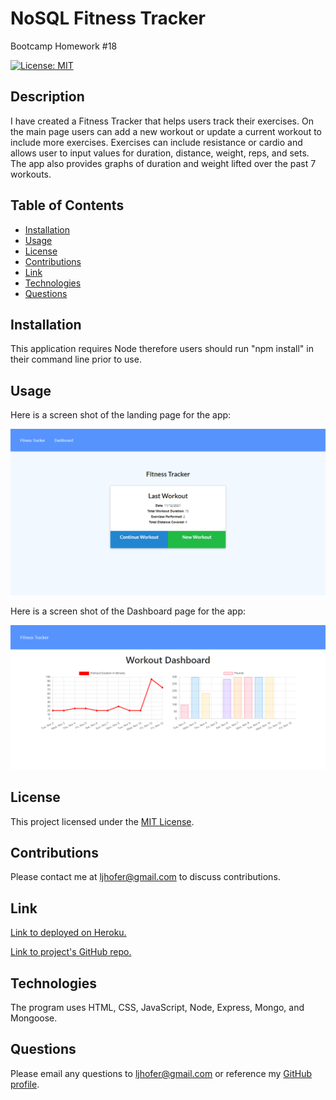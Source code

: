 # NoSQL Fitness Tracker
Bootcamp Homework #18

[![License: MIT](https://img.shields.io/badge/License-MIT-yellow.svg)](https://opensource.org/licenses/MIT)


## Description 
I have created a Fitness Tracker that helps users track their exercises. On the main page users can add a new workout or update a current workout to include more exercises. Exercises can include resistance or cardio and allows user to input values for duration, distance, weight, reps, and sets. The app also provides graphs of duration and weight lifted over the past 7 workouts. 
    
## Table of Contents

- [Installation](#installation)
- [Usage](#usage)
- [License](#license)
- [Contributions](#contributions)
- [Link](#link) 
- [Technologies](#technologies)
- [Questions](#questions)

## Installation
This application requires Node therefore users should run "npm install" in their command line prior to use. 

## Usage

Here is a screen shot of the landing page for the app:

![Screen shot of landing page](./public/images/homepage_screenshot.png)

Here is a screen shot of the Dashboard page for the app:

![Screen shot of landing page](./public/images/dashboard_screenshot.png)

## License
This project licensed under the [MIT License](https://opensource.org/licenses/MIT).

## Contributions
Please contact me at <ljhofer@gmail.com> to discuss contributions.

## Link

[Link to deployed on Heroku.](https://ljhofer-fitness-tracker.herokuapp.com/)

[Link to project's GitHub repo.](https://github.com/ljhofer/nosql-fitness-tracker)

## Technologies
The program uses HTML, CSS, JavaScript, Node, Express, Mongo, and Mongoose.

## Questions
Please email any questions to <ljhofer@gmail.com> or reference my [GitHub profile](https://github.com/ljhofer). 